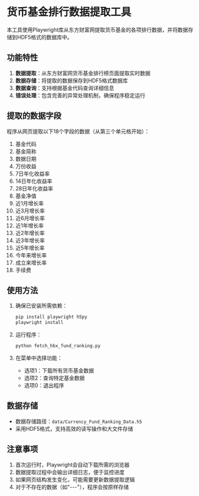 # 货币基金排行数据提取工具

本工具使用Playwright库从东方财富网提取货币基金的各项排行数据，并将数据存储到HDF5格式的数据库中。

## 功能特性

1. **数据提取**：从东方财富网货币基金排行榜页面提取实时数据
2. **数据存储**：将提取的数据保存到HDF5格式数据库
3. **数据查询**：支持根据基金代码查询详细信息
4. **错误处理**：包含完善的异常处理机制，确保程序稳定运行

## 提取的数据字段

程序从网页提取以下18个字段的数据（从第三个单元格开始）：

1. 基金代码
2. 基金简称
3. 数据日期
4. 万份收益
5. 7日年化收益率
6. 14日年化收益率
7. 28日年化收益率
8. 基金净值
9. 近1月增长率
10. 近3月增长率
11. 近6月增长率
12. 近1年增长率
13. 近2年增长率
14. 近3年增长率
15. 近5年增长率
16. 今年来增长率
17. 成立来增长率
18. 手续费

## 使用方法

1. 确保已安装所需依赖：
   ```bash
   pip install playwright h5py
   playwright install
   ```

2. 运行程序：
   ```bash
   python fetch_hbx_fund_ranking.py
   ```

3. 在菜单中选择功能：
   - 选项1：下载所有货币基金数据
   - 选项2：查询特定基金数据
   - 选项0：退出程序

## 数据存储

- 数据存储路径：`data/Currency_Fund_Ranking_Data.h5`
- 采用HDF5格式，支持高效的读写操作和大文件存储

## 注意事项

1. 首次运行时，Playwright会自动下载所需的浏览器
2. 数据提取过程中会输出详细日志，便于监控进度
3. 如果网页结构发生变化，可能需要更新数据提取逻辑
4. 对于不存在的数据（如"---"），程序会按原样存储